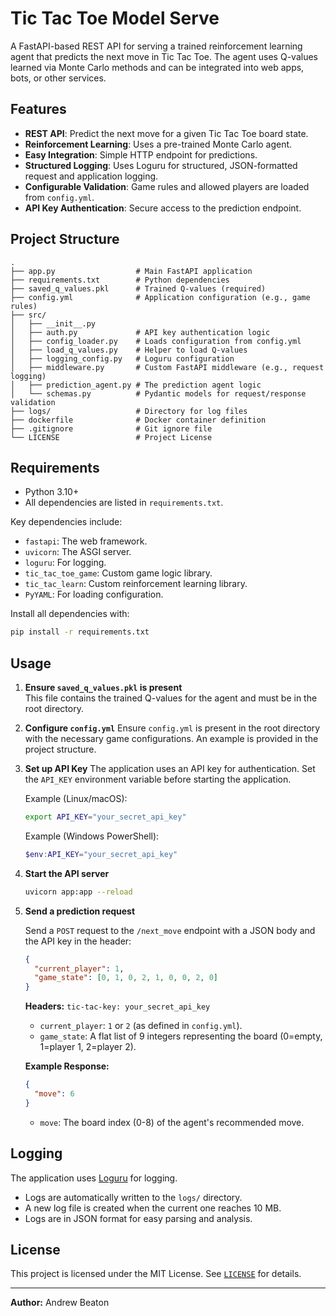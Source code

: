 # Tic Tac Toe Model Serve

A FastAPI-based REST API for serving a trained reinforcement learning agent that predicts the next move in Tic Tac Toe. The agent uses Q-values learned via Monte Carlo methods and can be integrated into web apps, bots, or other services.

## Features

- **REST API**: Predict the next move for a given Tic Tac Toe board state.
- **Reinforcement Learning**: Uses a pre-trained Monte Carlo agent.
- **Easy Integration**: Simple HTTP endpoint for predictions.
- **Structured Logging**: Uses Loguru for structured, JSON-formatted request and application logging.
- **Configurable Validation**: Game rules and allowed players are loaded from `config.yml`.
- **API Key Authentication**: Secure access to the prediction endpoint.

## Project Structure

```
.
├── app.py                  # Main FastAPI application
├── requirements.txt        # Python dependencies
├── saved_q_values.pkl      # Trained Q-values (required)
├── config.yml              # Application configuration (e.g., game rules)
├── src/
│   ├── __init__.py
│   ├── auth.py             # API key authentication logic
│   ├── config_loader.py    # Loads configuration from config.yml
│   ├── load_q_values.py    # Helper to load Q-values
│   ├── logging_config.py   # Loguru configuration
│   ├── middleware.py       # Custom FastAPI middleware (e.g., request logging)
│   ├── prediction_agent.py # The prediction agent logic
│   └── schemas.py          # Pydantic models for request/response validation
├── logs/                   # Directory for log files
├── dockerfile              # Docker container definition
├── .gitignore              # Git ignore file
└── LICENSE                 # Project License
```

## Requirements

- Python 3.10+
- All dependencies are listed in `requirements.txt`.

Key dependencies include:
- `fastapi`: The web framework.
- `uvicorn`: The ASGI server.
- `loguru`: For logging.
- `tic_tac_toe_game`: Custom game logic library.
- `tic_tac_learn`: Custom reinforcement learning library.
- `PyYAML`: For loading configuration.

Install all dependencies with:

```sh
pip install -r requirements.txt
```

## Usage

1.  **Ensure `saved_q_values.pkl` is present**  
    This file contains the trained Q-values for the agent and must be in the root directory.

2.  **Configure `config.yml`**
    Ensure `config.yml` is present in the root directory with the necessary game configurations. An example is provided in the project structure.

3.  **Set up API Key**
    The application uses an API key for authentication. Set the `API_KEY` environment variable before starting the application.

    Example (Linux/macOS):
    ```bash
    export API_KEY="your_secret_api_key"
    ```
    Example (Windows PowerShell):
    ```powershell
    $env:API_KEY="your_secret_api_key"
    ```

4.  **Start the API server**

    ```sh
    uvicorn app:app --reload
    ```

5.  **Send a prediction request**

    Send a `POST` request to the `/next_move` endpoint with a JSON body and the API key in the header:

    ```json
    {
      "current_player": 1,
      "game_state": [0, 1, 0, 2, 1, 0, 0, 2, 0]
    }
    ```

    **Headers:**
    `tic-tac-key: your_secret_api_key`

    -   `current_player`: `1` or `2` (as defined in `config.yml`).
    -   `game_state`: A flat list of 9 integers representing the board (0=empty, 1=player 1, 2=player 2).

    **Example Response:**

    ```json
    {
      "move": 6
    }
    ```

    -   `move`: The board index (0-8) of the agent's recommended move.

## Logging

The application uses [Loguru](https://loguru.readthedocs.io/en/stable/) for logging.
- Logs are automatically written to the `logs/` directory.
- A new log file is created when the current one reaches 10 MB.
- Logs are in JSON format for easy parsing and analysis.

## License

This project is licensed under the MIT License. See [`LICENSE`](LICENSE) for details.

---

**Author:** Andrew Beaton
